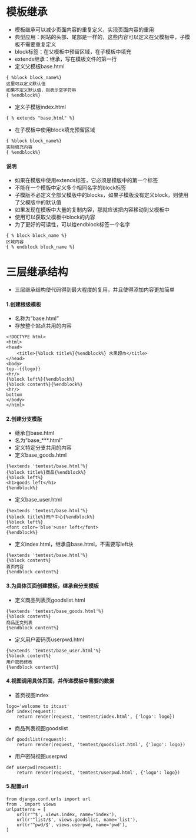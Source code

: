 # 模板继承

- 模板继承可以减少页面内容的重复定义，实现页面内容的重用
- 典型应用：网站的头部、尾部是一样的，这些内容可以定义在父模板中，子模板不需要重复定义
- block标签：在父模板中预留区域，在子模板中填充
- extends继承：继承，写在模板文件的第一行
- 定义父模板base.html

```
{ %block block_name%}
这里可以定义默认值
如果不定义默认值，则表示空字符串
{ %endblock%}
```

- 定义子模板index.html

```
{ % extends "base.html" %}
```

- 在子模板中使用block填充预留区域

```
{ %block block_name%}
实际填充内容
{ %endblock%}
```

#### 说明

- 如果在模版中使用extends标签，它必须是模版中的第一个标签
- 不能在一个模版中定义多个相同名字的block标签
- 子模版不必定义全部父模版中的blocks，如果子模版没有定义block，则使用了父模版中的默认值
- 如果发现在模板中大量的复制内容，那就应该把内容移动到父模板中
- 使用可以获取父模板中block的内容
- 为了更好的可读性，可以给endblock标签一个名字

```
{ % block block_name %}
区域内容
{ % endblock block_name %}
```

# 三层继承结构

- 三层继承结构使代码得到最大程度的复用，并且使得添加内容更加简单

#### 1.创建根级模板

- 名称为“base.html”
- 存放整个站点共用的内容

```
<!DOCTYPE html>
<html>
<head>
    <title>{%block title%}{%endblock%} 水果超市</title>
</head>
<body>
top--{{logo}}
<hr/>
{%block left%}{%endblock%}
{%block content%}{%endblock%}
<hr/>
bottom
</body>
</html>
```

#### 2.创建分支模版

- 继承自base.html
- 名为“base_***.html”
- 定义特定分支共用的内容
- 定义base_goods.html

```
{%extends 'temtest/base.html'%}
{%block title%}商品{%endblock%}
{%block left%}
<h1>goods left</h1>
{%endblock%}
```

- 定义base_user.html

```
{%extends 'temtest/base.html'%}
{%block title%}用户中心{%endblock%}
{%block left%}
<font color='blue'>user left</font>
{%endblock%}
```

- 定义index.html，继承自base.html，不需要写left块

```
{%extends 'temtest/base.html'%}
{%block content%}
首页内容
{%endblock content%}
```

#### 3.为具体页面创建模板，继承自分支模板

- 定义商品列表页goodslist.html

```
{%extends 'temtest/base_goods.html'%}
{%block content%}
商品正文列表
{%endblock content%}
```

- 定义用户密码页userpwd.html

```
{%extends 'temtest/base_user.html'%}
{%block content%}
用户密码修改
{%endblock content%}
```

#### 4.视图调用具体页面，并传递模板中需要的数据

- 首页视图index

```
logo='welcome to itcast'
def index(request):
    return render(request, 'temtest/index.html', {'logo': logo})
```

- 商品列表视图goodslist

```
def goodslist(request):
    return render(request, 'temtest/goodslist.html', {'logo': logo})
```

- 用户密码视图userpwd

```
def userpwd(request):
    return render(request, 'temtest/userpwd.html', {'logo': logo})
```

#### 5.配置url

```
from django.conf.urls import url
from . import views
urlpatterns = [
    url(r'^$', views.index, name='index'),
    url(r'^list/$', views.goodslist, name='list'),
    url(r'^pwd/$', views.userpwd, name='pwd'),
]
```